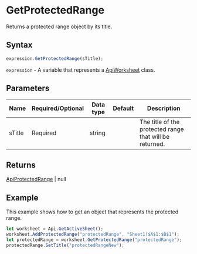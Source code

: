 # GetProtectedRange

Returns a protected range object by its title.

## Syntax

```javascript
expression.GetProtectedRange(sTitle);
```

`expression` - A variable that represents a [ApiWorksheet](../ApiWorksheet.md) class.

## Parameters

| **Name** | **Required/Optional** | **Data type** | **Default** | **Description** |
| ------------- | ------------- | ------------- | ------------- | ------------- |
| sTitle | Required | string |  | The title of the protected range that will be returned. |

## Returns

[ApiProtectedRange](../../ApiProtectedRange/ApiProtectedRange.md) \| null

## Example

This example shows how to get an object that represents the protected range.

```javascript editor-
let worksheet = Api.GetActiveSheet();
worksheet.AddProtectedRange("protectedRange", "Sheet1!$A$1:$B$1");
let protectedRange = worksheet.GetProtectedRange("protectedRange");
protectedRange.SetTitle("protectedRangeNew");
```

